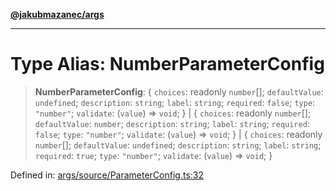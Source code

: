 [**@jakubmazanec/args**](../README.md)

---

# Type Alias: NumberParameterConfig

> **NumberParameterConfig**: \{ `choices`: readonly `number`[]; `defaultValue`: `undefined`;
> `description`: `string`; `label`: `string`; `required`: `false`; `type`: `"number"`; `validate`:
> (`value`) => `void`; \} \| \{ `choices`: readonly `number`[]; `defaultValue`: `number`;
> `description`: `string`; `label`: `string`; `required`: `false`; `type`: `"number"`; `validate`:
> (`value`) => `void`; \} \| \{ `choices`: readonly `number`[]; `defaultValue`: `undefined`;
> `description`: `string`; `label`: `string`; `required`: `true`; `type`: `"number"`; `validate`:
> (`value`) => `void`; \}

Defined in:
[args/source/ParameterConfig.ts:32](https://github.com/jakubmazanec/tools/blob/7c5f40d811171692b72a47160bc33d644201b16a/packages/args/source/ParameterConfig.ts#L32)
